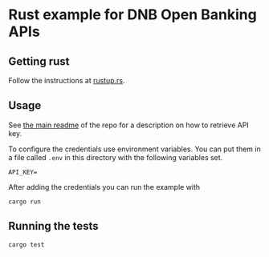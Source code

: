 # Rust example for DNB Open Banking APIs

## Getting rust

Follow the instructions at [rustup.rs](https://rustup.rs/).

## Usage

See [the main readme][] of the repo for a description on how to
retrieve API key.

To configure the credentials use environment variables. You can
put them in a file called `.env` in this directory with the
following variables set.

```
API_KEY=
```

After adding the credentials you can run the example with

```shell
cargo run
```

## Running the tests

```shell
cargo test
```

[the main readme]: ../README.md
